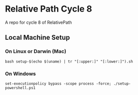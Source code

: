 # Relative Path Cycle 8
A repo for cycle 8 of RelativePath

## Local Machine Setup

### On Linux or Darwin (Mac)

`bash setup-$(echo $(uname) | tr "[:upper:]" "[:lower:]").sh`

### On Windows

`set-executionpolicy bypass -scope process -force; ./setup-powershell.ps1`
